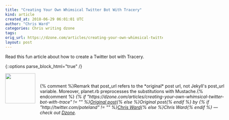 ```yaml
---
title: "Creating Your Own Whimsical Twitter Bot With Tracery"
kind: article
created_at: 2018-06-29 06:01:01 UTC
author: "Chris Ward"
categories: Chris writing dzone
tags: 
orig_url: https://dzone.com/articles/creating-your-own-whimsical-twitter-bot-with-trace
layout: post
---
```

Read this fun article about how to create a Twitter bot with Tracery.


{::options parse_block_html="true" /}
<div class="author">
   <img src="https://www.rss-specifications.com/rss-spec-rss.gif" style="width: 96px; height: 96;">
   <span style="position: absolute; padding: 32px 15px;">{% comment %}Remark that post_url refers to the *original* post url, not Jekyll's post_url variable. Moreover, planet.rb preprocesses the substitutions with Mustache.{% endcomment %}
      <i>{% if "https://dzone.com/articles/creating-your-own-whimsical-twitter-bot-with-trace" != "" %}<a href="https://dzone.com/articles/creating-your-own-whimsical-twitter-bot-with-trace">Original post</a>{% else %}Original post{% endif %} by {% if "http://twitter.com/poteland" != "" %}<a href="http://twitter.com/poteland">Chris Ward</a>{% else %}Chris Ward{% endif %} &mdash; check out <a href="https://dzone.com">Dzone</a>.</i>
  </span>
</div>
